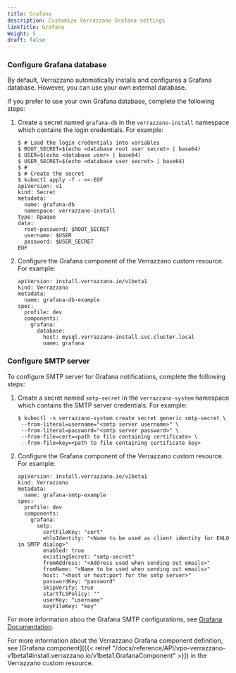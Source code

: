 ```yaml
---
title: Grafana
description: Customize Verrazzano Grafana settings
linkTitle: Grafana
Weight: 5
draft: false
---
```


### Configure Grafana database

By default, Verrazzano automatically installs and configures a Grafana database. However, you can use your own external database.

If you prefer to use your own Grafana database, complete the following steps:

1. Create a secret named `grafana-db` in the `verrazzano-install` namespace which contains the login credentials. For example:

   ```
   $ # Load the login credentials into variables
   $ ROOT_SECRET=$(echo <database root user secret> | base64)
   $ USER=$(echo <database user> | base64)
   $ USER_SECRET=$(echo <database user secret> | base64)
   $ #
   $ # Create the secret
   $ kubectl apply -f - <<-EOF
   apiVersion: v1
   kind: Secret
   metadata:
     name: grafana-db
     namespace: verrazzano-install
   type: Opaque
   data:
     root-password: $ROOT_SECRET
     username: $USER
     password: $USER_SECRET
   EOF
   ```
1. Configure the Grafana component of the Verrazzano custom resource. For example:

   ```
   apiVersion: install.verrazzano.io/v1beta1
   kind: Verrazzano
   metadata:
     name: grafana-db-example
   spec:
     profile: dev
     components:
       grafana:
         database:
           host: mysql.verrazzano-install.svc.cluster.local
           name: grafana
   ```

### Configure SMTP server

To configure SMTP server for Grafana notifications, complete the following steps:

1. Create a secret named `smtp-secret` in the `verrazzano-system` namespace which contains the SMTP server credentials. For example:

   ```
   $ kubectl -n verrazzano-system create secret generic smtp-secret \
    --from-literal=username="<smtp server username>" \
    --from-literal=password="<smtp server password>" \
    --from-file=cert=<path to file containing certificate> \
    --from-file=key=<path to file containing certificate key>
   ```

1. Configure the Grafana component of the Verrazzano custom resource. For example:

   ```
   apiVersion: install.verrazzano.io/v1beta1
   kind: Verrazzano
   metadata:
     name: grafana-smtp-example
   spec:
     profile: dev
     components:
       grafana:
         smtp:
           certFileKey: "cert"
           ehloIdentity: "<Name to be used as client identity for EHLO in SMTP dialog>"
           enabled: true
           existingSecret: "smtp-secret"
           fromAddress: "<Address used when sending out emails>"
           fromName: "<Name to be used when sending out emails>"
           host: "<host or host:port for the smtp server>"
           passwordKey: "password"
           skipVerify: true
           startTLSPolicy: ""
           userKey: "username"
           keyFileKey: "key"
   ```

For more information abou the Grafana SMTP configurations, see [Grafana Documentation](https://grafana.com/docs/grafana/latest/setup-grafana/configure-grafana/#smtp).

For more information about the Verrazzano Grafana component definition, see [Grafana component]({{< relref "/docs/reference/API/vpo-verrazzano-v1beta1#install.verrazzano.io/v1beta1.GrafanaComponent" >}}) in the Verrazzano custom resource.
